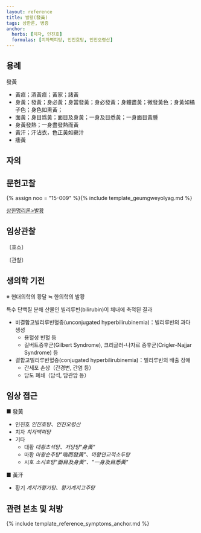 ```yaml
---
layout: reference
title: 발황(發黃)
tags: 상한론, 병증
anchor:
  herbs: [치자, 인진호]
  formulas: [치자벽피탕, 인진호탕, 인진오령산]
---
```



## 용례

發黃
* 黃疸；酒黃疸；黃家；諸黃
* 身黃；發黃；身必黃；身當發黃；身必發黃；身體盡黃；微發黃色；身黃如橘子色；身色如熏黃；
* 面黃；身目爲黃；面目及身黃；一身及目悉黃；一身面目黃腫
* 身黃發熱；一身盡發熱而黃
* 黃汗；汗沾衣，色正黃如蘗汁  
* 痿黃

## 자의




## 문헌고찰

{% assign noo = "15-009" %}{% include template_geumgweyolyag.md %}

[상한명리론>발황]({{site.baseurl}}/reference/Books/Etc/상한명리론#발황)

## 임상관찰



〔호소〕



〔관찰〕

## 생의학 기전

※ 현대의학의 황달 ≒ 한의학의 발황

특수 단백질 분해 산물인 빌리루빈(bilirubin)이 체내에 축적된 결과
* 비결합고빌리루빈혈증(unconjugated hyperbilirubinemia)：빌리루빈의 과다 생성
  - 용혈성 빈혈 등
  - 길버트증후군(Gilbert Syndrome), 크리글러-나자르 증후군(Crigler-Najjar Syndrome) 등
* 결합고빌리루빈혈증(conjugated hyperbilirubinemia)：빌리루빈의 배출 장애
  - 간세포 손상（간경변, 간염 등）
  - 담도 폐쇄（담석, 담관암 등）

## 임상 접근

■ 發黃
* 인진호 _인진호탕、인진오령산_
* 치자 _치자백피탕_
* 기타
  - 대황 _대황초석탕、저당탕"身黃"_
  - 마황 _마황순주탕"喘而發黃"、마황연교적소두탕_
  - 시호 _소시호탕"面目及身黃"、"一身及目悉黃"_

■ 黃汗
* 황기 _계지가황기탕、황기계지고주탕_

## 관련 본초 및 처방


{% include template_reference_symptoms_anchor.md %}
